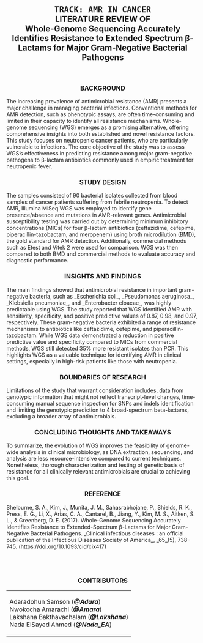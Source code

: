<!--StartFragment-->

<h2 align="center">
<kbd>TRACK: AMR IN CANCER</kbd>
<br/>
LITERATURE REVIEW OF
<br/>
Whole-Genome Sequencing Accurately Identifies Resistance to Extended Spectrum β-Lactams for Major Gram-Negative Bacterial Pathogens
</h2> 

<br/>
<h3 align="center">
BACKGROUND
</h3> 
The increasing prevalence of antimicrobial resistance (AMR) presents a major challenge in managing bacterial infections. Conventional methods for AMR detection, such as phenotypic assays, are often time-consuming and limited in their capacity to identify all resistance mechanisms. Whole-genome sequencing (WGS) emerges as a promising alternative, offering comprehensive insights into both established and novel resistance factors. This study focuses on neutropenic cancer patients, who are particularly vulnerable to infections. The core objective of the study was to assess WGS’s effectiveness in predicting resistance among major gram-negative pathogens to β-lactam antibiotics commonly used in empiric treatment for neutropenic fever.

<br/>
<h3 align="center">
STUDY DESIGN
</h3> 
The samples consisted of 90 bacterial isolates collected from blood samples of cancer patients suffering from febrile neutropenia. To detect AMR, Illumina MiSeq WGS was employed to identify gene presence/absence and mutations in AMR-relevant genes. Antimicrobial susceptibility testing was carried out by determining minimum inhibitory concentrations (MICs) for four β-lactam antibiotics (ceftazidime, cefepime, piperacillin-tazobactam, and meropenem) using broth microdilution (BMD), the gold standard for AMR detection. Additionally, commercial methods such as Etest and Vitek 2 were used for comparison. WGS was then compared to both BMD and commercial methods to evaluate accuracy and diagnostic performance.

<br/>
<h3 align="center">
INSIGHTS AND FINDINGS
</h3>
The main findings showed that antimicrobial resistance in important gram-negative bacteria, such as _Escherichia coli_, _Pseudomonas aeruginosa_, _Klebsiella pneumoniae_, and _Enterobacter cloacae_, was highly predictable using WGS. The study reported that WGS identified AMR with sensitivity, specificity, and positive predictive values of 0.87, 0.98, and 0.97, respectively. These gram-negative bacteria exhibited a range of resistance mechanisms to antibiotics like ceftazidime, cefepime, and piperacillin-tazobactam. While WGS data demonstrated a reduction in positive predictive value and specificity compared to MICs from commercial methods, WGS still detected 35% more resistant isolates than PCR. This highlights WGS as a valuable technique for identifying AMR in clinical settings, especially in high-risk patients like those with neutropenia.

<br/>
<h3 align="center">
BOUNDARIES OF RESEARCH
</h3>
Limitations of the study that warrant consideration includes, data from genotypic information that might not reflect transcript-level changes, time-consuming manual sequence inspection for SNPs and indels identification and limiting the genotypic prediction to 4 broad-spectrum beta-lactams, excluding a broader array of antimicrobials.

<br/>
<h3 align="center">
CONCLUDING THOUGHTS AND TAKEAWAYS
</h3>
To summarize, the evolution of WGS improves the feasibility of genome-wide analysis in clinical microbiology, as DNA extraction, sequencing, and analysis are less resource-intensive compared to current techniques. Nonetheless, thorough characterization and testing of genetic basis of resistance for all clinically relevant antimicrobials are crucial to achieving this goal.

<br/>
<h3 align="center">
REFERENCE
</h3>
Shelburne, S. A., Kim, J., Munita, J. M., Sahasrabhojane, P., Shields, R. K., Press, E. G., Li, X., Arias, C. A., Cantarel, B., Jiang, Y., Kim, M. S., Aitken, S. L., & Greenberg, D. E. (2017). Whole-Genome Sequencing Accurately Identifies Resistance to Extended-Spectrum β-Lactams for Major Gram-Negative Bacterial Pathogens. _Clinical infectious diseases : an official publication of the Infectious Diseases Society of America_, _65_(5), 738–745. (https://doi.org/10.1093/cid/cix417)

<br/><br/>


<h3 align="center">
CONTRIBUTORS
</h3>

<div align="center">
<table><tr><td>
  
Adaradohun Samson (***@Adara***) <br/>
Nwokocha Amarachi (***@Amara***) <br/>
Lakshana Bakthavachalam (***@Lakshana***)<br/>
Nada ElSayed Ahmed (***@Nada\_EA***)<br/>

</td></tr></table>
</div>


<!--EndFragment-->
